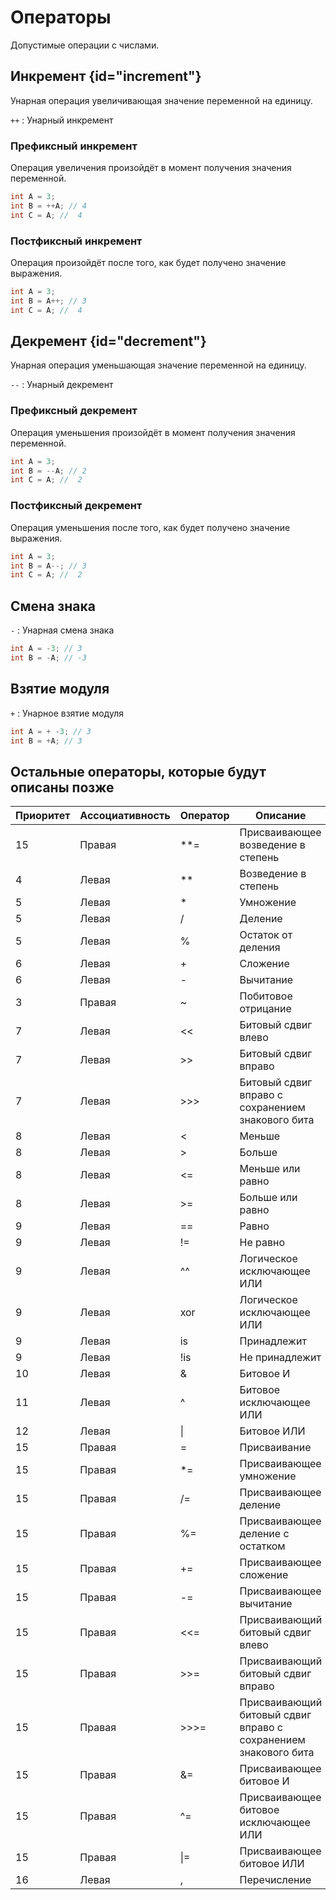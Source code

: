 <show-structure for="chapter,procedure" depth="3"/>

# Операторы

Допустимые операции с числами.

## Инкремент {id="increment"}

Унарная операция увеличивающая значение переменной на единицу.

`++`
: Унарный инкремент

### Префиксный инкремент

Операция увеличения произойдёт в момент получения значения переменной.

```C#
int A = 3;
int B = ++A; // 4
int C = A; //  4
```

### Постфиксный инкремент

Операция произойдёт после того, как будет получено значение выражения.

```C#
int A = 3;
int B = A++; // 3
int C = A; //  4
```

## Декремент {id="decrement"}

Унарная операция уменьшающая значение переменной на единицу.

`--`
: Унарный декремент

### Префиксный декремент

Операция уменьшения произойдёт в момент получения значения переменной.

```C#
int A = 3;
int B = --A; // 2
int C = A; //  2
```

### Постфиксный декремент

Операция уменьшения после того, как будет получено значение выражения.

```C#
int A = 3;
int B = A--; // 3
int C = A; //  2
```

## Смена знака

`-`
: Унарная смена знака

```C#
int A = -3; // 3
int B = -A; // -3
```

## Взятие модуля

`+`
: Унарное взятие модуля

```C#
int A = + -3; // 3
int B = +A; // 3
```

## Остальные операторы, которые будут описаны позже

| Приоритет | Ассоциативность | Оператор | Описание                                                        | Пример    |
|-----------|-----------------|----------|-----------------------------------------------------------------|-----------|
| 15        | Правая          | **=      | Присваивающее возведение в степень                              | a**=b     |
| 4         | Левая           | **       | Возведение в степень                                            | a**b      |
| 5         | Левая           | *        | Умножение                                                       | a*b       |
| 5         | Левая           | /        | Деление                                                         | a/b       |
| 5         | Левая           | %        | Остаток от деления                                              | a%b       |
| 6         | Левая           | +        | Сложение                                                        | a+b       |
| 6         | Левая           | -        | Вычитание                                                       | a-b       |
| 3         | Правая          | ~        | Побитовое отрицание                                             | ~a        |
| 7         | Левая           | <<       | Битовый сдвиг влево                                             | a<<b      |
| 7         | Левая           | >>       | Битовый сдвиг вправо                                            | a>>b      |
| 7         | Левая           | >>>      | Битовый сдвиг вправо c сохранением знакового бита               | a>>>b     |
| 8         | Левая           | <        | Меньше                                                          | a<b       |
| 8         | Левая           | >        | Больше                                                          | a>b       |
| 8         | Левая           | <=       | Меньше или равно                                                | a<=b      |
| 8         | Левая           | >=       | Больше или равно                                                | a>=b      |
| 9         | Левая           | ==       | Равно                                                           | a==b      |
| 9         | Левая           | !=       | Не равно                                                        | a!=b      |
| 9         | Левая           | ^^       | Логическое исключающее ИЛИ                                      | a^^b      |
| 9         | Левая           | xor      | Логическое исключающее ИЛИ                                      | a xor b   |
| 9         | Левая           | is       | Принадлежит                                                     | a is b    |
| 9         | Левая           | !is      | Не принадлежит                                                  | a !is b   |
| 10        | Левая           | &        | Битовое И                                                       | a&b       |
| 11        | Левая           | ^        | Битовое исключающее ИЛИ                                         | a^b       |
| 12        | Левая           | &#124;   | Битовое ИЛИ                                                     | a&#124;b  |
| 15        | Правая          | =        | Присваивание                                                    | a=b       |
| 15        | Правая          | *=       | Присваивающее умножение                                         | a*=b      |
| 15        | Правая          | /=       | Присваивающее деление                                           | a/=b      |
| 15        | Правая          | %=       | Присваивающее деление с остатком                                | a%=b      |
| 15        | Правая          | +=       | Присваивающее сложение                                          | a+=b      |
| 15        | Правая          | -=       | Присваивающее вычитание                                         | a-=b      |
| 15        | Правая          | <<=      | Присваивающий битовый сдвиг влево                               | a<<=b     |
| 15        | Правая          | >>=      | Присваивающий битовый сдвиг вправо                              | a>>=b     |
| 15        | Правая          | >>>=     | Присваивающий битовый сдвиг вправо c сохранением знакового бита | a>>>=b    |
| 15        | Правая          | &=       | Присваивающее битовое И                                         | a&=b      |
| 15        | Правая          | ^=       | Присваивающее битовое исключающее ИЛИ                           | a^=b      |
| 15        | Правая          | &#124;=  | Присваивающее битовое ИЛИ                                       | a&#124;=b |
| 16        | Левая           | ,        | Перечисление                                                    |           |